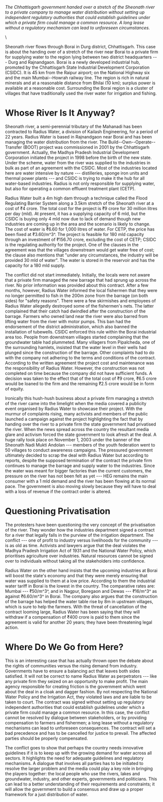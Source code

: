 _The Chhattisgarh government handed over a stretch of the
Sheonath river to a private company to manage water distribution
without setting up independent regulatory authorities that could
establish guidelines under which a private firm could manage a
common resource. A long lease without a regulatory mechanism
can lead to unforeseen circumstances._

\ 

Sheonath river flows through Borai
in Durg district, Chhattisgarh. This
case is about the handing over of a
stretch of the river near Borai to a private
firm for supplying water to the region lying
between two district headquarters --- Durg
and Rajnandgaon. Borai is a newly developed
industrial hub, promoted by the
Chhattisgarh State Industrial Development
Corporation (CSIDC). It is 45 km from the
Raipur airport; on the National Highway
six and the main Mumbai--Howrah railway
line. The region is rich in natural minerals
and at a reasonable distance from Bhilai
(10 km); surplus power is available at a
reasonable cost. Surrounding the Borai
region is a cluster of villages that have
traditionally used the river water for irrigation
and fishing.

# Whose River Is It Anyway?

Sheonath river, a semi-perennial tributary
of the Mahanadi has been contracted
to Radius Water, a division of Kailash
Engineering, for a period of 22 years.
Radius Water is based in Rajnandgaon
near Borai and has been managing the
water distribution from the river. The
Build--Own--Operate--Transfer (BOOT)
project was commissioned in 2001 by the
Chhattisgarh government. Actually, the
Madhya Pradesh Industrial Development
Corporation initiated the project in 1998
before the birth of the new state. Under
the scheme, water from the river was
supplied to the industries in bulk as part
of an agreement with the CSIDC. Most of
the industries located here are water intensive
by nature --- distilleries, sponge iron
units and thermal power plants --- and
CSIDC is trying to make it the hub for all
water-based industries. Radius is not only
responsible for supplying water, but also
for operating a common effluent treatment
plant (CETP).

Radius Water built a 4m high dam
through a technique called the Flood
Regulating Barrier System along a 3.5km
stretch of the Sheonath river at a cost of
₹4 crore. The total cost for the project
is ₹9 crore for 30 million litres per day
(mld). At present, it has a supplying
capacity of 6 mld, but the CSIDC is
buying only 4 mld now due to lack of
demand though new industries are
coming up in the area and the scenario is
likely to change. The cost of water is
₹6.60 for 1,000 litres of water. For
CETP, the price has been fixed at ₹3.60/m^3^.
The project is feasible for 180 mld
capacity through an investment of
₹156.70 crore, excluding the cost of
CETP; CSIDC is the regulating authority
for the project. One of the clauses in the
agreement was that the villages downstream
would get water free of cost; the
clause also mentions that "under any circumstances,
the industry will be provided
30 mld of water". The water is stored in
the reservoir and has the capacity for a 180
mld supply.

The conflict did not start immediately.
Initially, the locals were not aware that a
private firm managed the new barrage that
had sprung up across the river. No prior
information was provided about this contract.
After a few months, however, Radius
Water informed the local fishermen that
they were no longer permitted to fish in
the 200m zone from the barrage (on both
sides) for "safety reasons". There were a few
skirmishes and employees of Radius Water
allegedly destroyed some of the fishermen's
nets. The latter complained that their
catch had dwindled after the construction
of the barrage. Farmers who owned
land near the river were also barred from
lifting water from the river with motor
pumps. This ban had the endorsement of
the district administration, which also
banned the installation of tubewells.
CSIDC enforced this rule within the Borai
industrial area too. People from downstream
villages started complaining that
the groundwater table had plummeted.
Many villagers from Pipalcheda, one of
the surrounding hamlets, insisted that
the water level in their wells had plunged
since the construction of the barrage.
Other complaints had to do with the
company not adhering to the terms and
conditions of the contract. According to
the written agreement the project cost and
maintenance was the responsibility of
Radius Water. However, the construction
was not completed on time because the
company did not have sufficient funds.
A decision was taken to the effect that
of the total cost of ₹9 crore, ₹6.5 crore
would be loaned to the firm and the
remaining ₹2.5 crore would be in form
of equity.

Ironically this hush-hush business about
a private firm managing a stretch of the
river came into the limelight when the
media covered a publicity event organised
by Radius Water to showcase their project.
With the murmur of complaints rising,
many activists and members of the public
launched a campaign against the project
highlighting the fact that by handing
over the river to a private firm the state
government had privatised the river. When
the news spread across the country the
resultant media glare and activism forced
the state government to look afresh at the
deal. A huge rally took place on November 1,
2003 under the banner of the Sheonath
Nadi Mukti Andolan --- members of the
youth federation went to 50 villages to
conduct awareness campaigns. The pressured
government ultimately decided to
scrap the deal with Radius Water but
according to reports, despite the supposed
termination of the contract the private firm
continues to manage the barrage and supply
water to the industries. Since the water
was meant for bigger factories than the
current customers, the pressure on the river
has not been felt as yet --- HEG remains
the main consumer with a 1 mld demand
and the river has been flowing at its
normal pace. The government is also
moving slowly because they will have to
deal with a loss of revenue if the contract
order is altered.

# Questioning Privatisation

The protesters have been questioning
the very concept of the privatisation of the
river. They wonder how the industries
department signed a contract for a river
that legally falls in the purview of the
irrigation department. The conflict --- one
of profit to industry versus livelihoods
for the community --- is as old as time.
Activists and lawyers argue that the deal
violates the Madhya Pradesh Irrigation
Act of 1931 and the National Water
Policy, which prioritises agriculture over
industries. Natural resources cannot be
signed over to individuals without taking
all the stakeholders into confidence.

Radius Water on the other hand insists
that the upcoming industries at Borai
will boost the state's economy and that
they were merely ensuring that water
was supplied to them at a low price.
According to them the industrial water
tariff in Borai is the lowest in the country.
The comparative rates are: Mumbai
--- ₹50/m^3^, and in Nagpur, Boregaon and
Dewas --- ₹16/m^3^ as against ₹6.60/m^3^
in Borai. The company also argues that
the construction of the barrage has helped
the water table rise by 8m in upstream
villages, which is sure to help the farmers.
With the threat of cancellation of the
contract looming large, Radius Water has
been saying that they will withdraw if a
compensation of ₹400 crore is paid to
them since the agreement is valid for
another 20 years; they have been threatening
legal action.

# Where Do We Go from Here?

This is an interesting case that has actually
thrown open the debate about the
rights of communities versus the rising
demand from industry. Governments have
to ensure a balancing act that leaves both
sides satisfied. It will not be correct to
name Radius Water as perpetrators --- like
any private firm they seized on an opportunity
to make profit. The main agency
responsible for creating friction is the
government which went about the deal in
a cloak and dagger fashion. By not respecting
the National Water Policy and the
Irrigation Act, they violated laws and are
liable to be taken to court. The contract
was signed without setting up regulatory
independent authorities that could establish
guidelines under which a private firm
could manage a common resource. In this
case, the conflict cannot be resolved by
dialogue between stakeholders, or by
providing compensation to farmers and
fishermen; a long lease without a regulatory
mechanisms can lead to unforeseen
consequences. The contract will set a bad
precedence and has to be cancelled for
justice to prevail. The affected parties
should be properly compensated.

The conflict goes to show that perhaps
the country needs innovative guidelines if
it is to keep up with the growing demand
for water across all sectors. It highlights
the need for adequate guidelines and
regulatory mechanisms. A dialogue that
involves all parties has to be initiated to
resolve the larger problem and the media
could play a key role in bringing the
players together: the local people who
use the rivers, lakes and groundwater,
industry, and other experts, governments
and politicians. This can lead to a better
understanding of their requirements and
constraints; it will allow the government
to build a consensus and draw up a
proper framework for a just distribution
of water.
